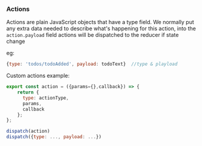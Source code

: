 ### Actions
Actions are plain JavaScript objects that have a type field.
We normally put any extra data needed to describe what's happening for this action, into the `action.payload` field
actions will be dispatched to the reducer if state change
  
  
eg:
```js
{type: 'todos/todoAdded', payload: todoText}  //type & playload
```

Custom actions example:
```js
export const action = ({params={},callback}) => {
    return {
      type: actionType,
      params,
      callback
    };
};
```

```js
dispatch(action)
dispatch({type: ..., payload: ...})
```
  
  
